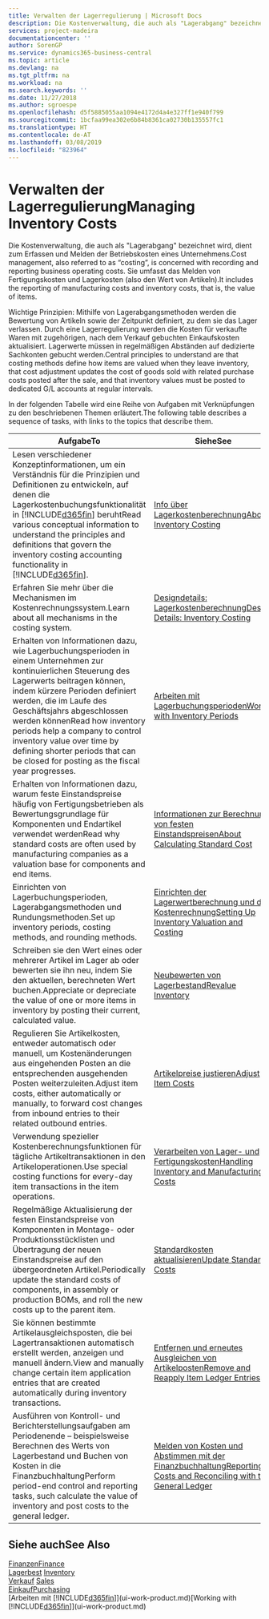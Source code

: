 ```yaml
---
title: Verwalten der Lagerregulierung | Microsoft Docs
description: Die Kostenverwaltung, die auch als "Lagerabgang" bezeichnet wird, dient zum Erfassen und Melden der Betriebskosten eines Unternehmens. Sie umfasst das Melden von Fertigungskosten und Lagerkosten (also den Wert von Artikeln).
services: project-madeira
documentationcenter: ''
author: SorenGP
ms.service: dynamics365-business-central
ms.topic: article
ms.devlang: na
ms.tgt_pltfrm: na
ms.workload: na
ms.search.keywords: ''
ms.date: 11/27/2018
ms.author: sgroespe
ms.openlocfilehash: d5f5885055aa1094e4172d4a4e327ff1e940f799
ms.sourcegitcommit: 1bcfaa99ea302e6b84b8361ca02730b135557fc1
ms.translationtype: HT
ms.contentlocale: de-AT
ms.lasthandoff: 03/08/2019
ms.locfileid: "823964"
---
```

# <a name="managing-inventory-costs"></a><span data-ttu-id="279d1-104">Verwalten der Lagerregulierung</span><span class="sxs-lookup"><span data-stu-id="279d1-104">Managing Inventory Costs</span></span>
<span data-ttu-id="279d1-105">Die Kostenverwaltung, die auch als "Lagerabgang" bezeichnet wird, dient zum Erfassen und Melden der Betriebskosten eines Unternehmens.</span><span class="sxs-lookup"><span data-stu-id="279d1-105">Cost management, also referred to as “costing”, is concerned with recording and reporting business operating costs.</span></span> <span data-ttu-id="279d1-106">Sie umfasst das Melden von Fertigungskosten und Lagerkosten (also den Wert von Artikeln).</span><span class="sxs-lookup"><span data-stu-id="279d1-106">It includes the reporting of manufacturing costs and inventory costs, that is, the value of items.</span></span>   

<span data-ttu-id="279d1-107">Wichtige Prinzipien: Mithilfe von Lagerabgangsmethoden werden die Bewertung von Artikeln sowie der Zeitpunkt definiert, zu dem sie das Lager verlassen. Durch eine Lagerregulierung werden die Kosten für verkaufte Waren mit zugehörigen, nach dem Verkauf gebuchten Einkaufskosten aktualisiert. Lagerwerte müssen in regelmäßigen Abständen auf dedizierte Sachkonten gebucht werden.</span><span class="sxs-lookup"><span data-stu-id="279d1-107">Central principles to understand are that costing methods define how items are valued when they leave inventory, that cost adjustment updates the cost of goods sold with related purchase costs posted after the sale, and that inventory values must be posted to dedicated G/L accounts at regular intervals.</span></span>

<span data-ttu-id="279d1-108">In der folgenden Tabelle wird eine Reihe von Aufgaben mit Verknüpfungen zu den beschriebenen Themen erläutert.</span><span class="sxs-lookup"><span data-stu-id="279d1-108">The following table describes a sequence of tasks, with links to the topics that describe them.</span></span>

|<span data-ttu-id="279d1-109">**Aufgabe**</span><span class="sxs-lookup"><span data-stu-id="279d1-109">**To**</span></span>|<span data-ttu-id="279d1-110">**Siehe**</span><span class="sxs-lookup"><span data-stu-id="279d1-110">**See**</span></span>|  
|------------|-------------|  
|<span data-ttu-id="279d1-111">Lesen verschiedener Konzeptinformationen, um ein Verständnis für die Prinzipien und Definitionen zu entwickeln, auf denen die Lagerkostenbuchungsfunktionalität in [!INCLUDE[d365fin](includes/d365fin_md.md)] beruht</span><span class="sxs-lookup"><span data-stu-id="279d1-111">Read various conceptual information to understand the principles and definitions that govern the inventory costing accounting functionality in [!INCLUDE[d365fin](includes/d365fin_md.md)].</span></span>|[<span data-ttu-id="279d1-112">Info über Lagerkostenberechnung</span><span class="sxs-lookup"><span data-stu-id="279d1-112">About Inventory Costing</span></span>](finance-learn-about-costing.md)|  
|<span data-ttu-id="279d1-113">Erfahren Sie mehr über die Mechanismen im Kostenrechnungssystem.</span><span class="sxs-lookup"><span data-stu-id="279d1-113">Learn about all mechanisms in the costing system.</span></span>|[<span data-ttu-id="279d1-114">Designdetails: Lagerkostenberechnung</span><span class="sxs-lookup"><span data-stu-id="279d1-114">Design Details: Inventory Costing</span></span>](design-details-inventory-costing.md)|
|<span data-ttu-id="279d1-115">Erhalten von Informationen dazu, wie Lagerbuchungsperioden in einem Unternehmen zur kontinuierlichen Steuerung des Lagerwerts beitragen können, indem kürzere Perioden definiert werden, die im Laufe des Geschäftsjahrs abgeschlossen werden können</span><span class="sxs-lookup"><span data-stu-id="279d1-115">Read how inventory periods help a company to control inventory value over time by defining shorter periods that can be closed for posting as the fiscal year progresses.</span></span>|[<span data-ttu-id="279d1-116">Arbeiten mit Lagerbuchungsperioden</span><span class="sxs-lookup"><span data-stu-id="279d1-116">Work with Inventory Periods</span></span>](finance-how-to-work-with-inventory-periods.md)|
|<span data-ttu-id="279d1-117">Erhalten von Informationen dazu, warum feste Einstandspreise häufig von Fertigungsbetrieben als Bewertungsgrundlage für Komponenten und Endartikel verwendet werden</span><span class="sxs-lookup"><span data-stu-id="279d1-117">Read why standard costs are often used by manufacturing companies as a valuation base for components and end items.</span></span>|[<span data-ttu-id="279d1-118">Informationen zur Berechnung von festen Einstandspreisen</span><span class="sxs-lookup"><span data-stu-id="279d1-118">About Calculating Standard Cost</span></span>](finance-about-calculating-standard-cost.md)|
|<span data-ttu-id="279d1-119">Einrichten von Lagerbuchungsperioden, Lagerabgangsmethoden und Rundungsmethoden.</span><span class="sxs-lookup"><span data-stu-id="279d1-119">Set up inventory periods, costing methods, and rounding methods.</span></span>|[<span data-ttu-id="279d1-120">Einrichten der Lagerwertberechnung und der Kostenrechnung</span><span class="sxs-lookup"><span data-stu-id="279d1-120">Setting Up Inventory Valuation and Costing</span></span>](finance-set-up-inventory-valuation-and-costing.md)|
|<span data-ttu-id="279d1-121">Schreiben sie den Wert eines oder mehrerer Artikel im Lager ab oder bewerten sie ihn neu, indem Sie den aktuellen, berechneten Wert buchen.</span><span class="sxs-lookup"><span data-stu-id="279d1-121">Appreciate or depreciate the value of one or more items in inventory by posting their current, calculated value.</span></span>|[<span data-ttu-id="279d1-122">Neubewerten von Lagerbestand</span><span class="sxs-lookup"><span data-stu-id="279d1-122">Revalue Inventory</span></span>](inventory-how-revalue-inventory.md)|
|<span data-ttu-id="279d1-123">Regulieren Sie Artikelkosten, entweder automatisch oder manuell, um Kostenänderungen aus eingehenden Posten an die entsprechenden ausgehenden Posten weiterzuleiten.</span><span class="sxs-lookup"><span data-stu-id="279d1-123">Adjust item costs, either automatically or manually, to forward cost changes from inbound entries to their related outbound entries.</span></span>|[<span data-ttu-id="279d1-124">Artikelpreise justieren</span><span class="sxs-lookup"><span data-stu-id="279d1-124">Adjust Item Costs</span></span>](inventory-how-adjust-item-costs.md)|
|<span data-ttu-id="279d1-125">Verwendung spezieller Kostenberechnungsfunktionen für tägliche Artikeltransaktionen in den Artikeloperationen.</span><span class="sxs-lookup"><span data-stu-id="279d1-125">Use special costing functions for every-day item transactions in the item operations.</span></span>|[<span data-ttu-id="279d1-126">Verarbeiten von Lager- und Fertigungskosten</span><span class="sxs-lookup"><span data-stu-id="279d1-126">Handling Inventory and Manufacturing Costs</span></span>](finance-handle-inventory-and-manufacturing-costs.md)|  
|<span data-ttu-id="279d1-127">Regelmäßige Aktualisierung der festen Einstandspreise von Komponenten in Montage- oder Produktionsstücklisten und Übertragung der neuen Einstandspreise auf den übergeordneten Artikel.</span><span class="sxs-lookup"><span data-stu-id="279d1-127">Periodically update the standard costs of components, in assembly or production BOMs, and roll the new costs up to the parent item.</span></span>|[<span data-ttu-id="279d1-128">Standardkosten aktualisieren</span><span class="sxs-lookup"><span data-stu-id="279d1-128">Update Standard Costs</span></span>](finance-how-to-update-standard-costs.md)|
|<span data-ttu-id="279d1-129">Sie können bestimmte Artikelausgleichsposten, die bei Lagertransaktionen automatisch erstellt werden, anzeigen und manuell ändern.</span><span class="sxs-lookup"><span data-stu-id="279d1-129">View and manually change certain item application entries that are created automatically during inventory transactions.</span></span>|[<span data-ttu-id="279d1-130">Entfernen und erneutes Ausgleichen von Artikelposten</span><span class="sxs-lookup"><span data-stu-id="279d1-130">Remove and Reapply Item Ledger Entries</span></span>](finance-how-to-remove-and-reapply-item-entries.md)|
|<span data-ttu-id="279d1-131">Ausführen von Kontroll- und Berichterstellungsaufgaben am Periodenende – beispielsweise Berechnen des Werts von Lagerbestand und Buchen von Kosten in die Finanzbuchhaltung</span><span class="sxs-lookup"><span data-stu-id="279d1-131">Perform period-end control and reporting tasks, such calculate the value of inventory and post costs to the general ledger.</span></span>|[<span data-ttu-id="279d1-132">Melden von Kosten und Abstimmen mit der Finanzbuchhaltung</span><span class="sxs-lookup"><span data-stu-id="279d1-132">Reporting Costs and Reconciling with the General Ledger</span></span>](finance-report-costs-and-reconcile-with-the-general-ledger.md)|

## <a name="see-also"></a><span data-ttu-id="279d1-133">Siehe auch</span><span class="sxs-lookup"><span data-stu-id="279d1-133">See Also</span></span>  
 [<span data-ttu-id="279d1-134">Finanzen</span><span class="sxs-lookup"><span data-stu-id="279d1-134">Finance</span></span>](finance.md)  
 <span data-ttu-id="279d1-135">[Lagerbest](inventory-manage-inventory.md) </span><span class="sxs-lookup"><span data-stu-id="279d1-135">[Inventory](inventory-manage-inventory.md) </span></span>  
 <span data-ttu-id="279d1-136">[Verkauf](sales-manage-sales.md) </span><span class="sxs-lookup"><span data-stu-id="279d1-136">[Sales](sales-manage-sales.md) </span></span>  
 [<span data-ttu-id="279d1-137">Einkauf</span><span class="sxs-lookup"><span data-stu-id="279d1-137">Purchasing</span></span>](purchasing-manage-purchasing.md)  
 <span data-ttu-id="279d1-138">[Arbeiten mit [!INCLUDE[d365fin](includes/d365fin_md.md)]](ui-work-product.md)</span><span class="sxs-lookup"><span data-stu-id="279d1-138">[Working with [!INCLUDE[d365fin](includes/d365fin_md.md)]](ui-work-product.md)</span></span>
